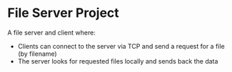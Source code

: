 # File Server Project
A file server and client where:

- Clients can connect to the server via TCP and send a request for a file (by filename)
- The server looks for requested files locally and sends back the data